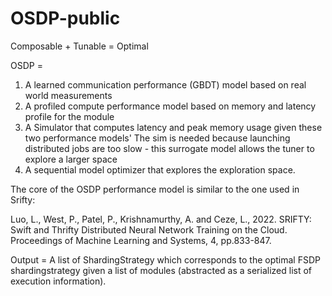# OSDP-public
Composable + Tunable = Optimal

OSDP = 
1. A learned communication performance (GBDT) model based on real world measurements
2. A profiled compute performance model based on memory and latency profile for the module
3. A Simulator that computes latency and peak memory usage given these two performance models'
The sim is needed because launching distributed jobs are too slow - this surrogate model allows the tuner to explore a larger space
4. A sequential model optimizer that explores the exploration space.

The core of the OSDP performance model is similar to the one used in Srifty:

Luo, L., West, P., Patel, P., Krishnamurthy, A. and Ceze, L., 2022. SRIFTY: Swift and Thrifty Distributed Neural Network Training on the Cloud. Proceedings of Machine Learning and Systems, 4, pp.833-847.

Output = 
A list of ShardingStrategy which corresponds to the optimal FSDP shardingstrategy given a list of modules (abstracted as a serialized list of execution information).
